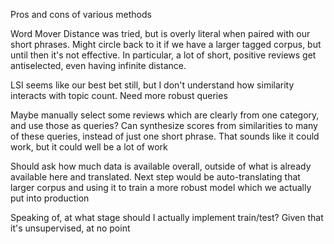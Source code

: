 Pros and cons of various methods

Word Mover Distance was tried, but is overly literal when paired with our short phrases. Might circle back to it if we have a larger tagged corpus, but until then it's not effective. In particular, a lot of short, positive reviews get antiselected, even having infinite distance.

LSI seems like our best bet still, but I don't understand how similarity interacts with topic count. Need more robust queries


Maybe manually select some reviews which are clearly from one category, and use those as queries? Can synthesize scores from similarities to many of these queries, instead of just one short phrase.
That sounds like it could work, but it could well be a lot of work

Should ask how much data is available overall, outside of what is already available here and translated. Next step would be auto-translating that larger corpus and using it to train a more robust model which we actually put into production


Speaking of, at what stage should I actually implement train/test? Given that it's unsupervised, at no point